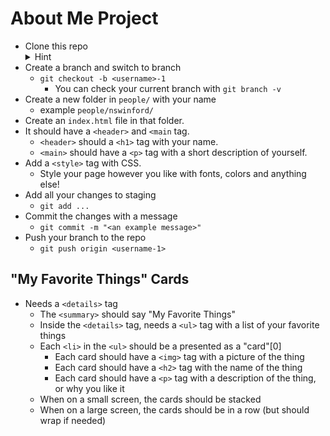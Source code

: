 # About Me Project

- Clone this repo
    <details>
        <summary>Hint</summary>
        ```
        git clone git@github.com:dasfisch/webdev-tuesday-practice.git
        ```
    </details>
- Create a branch and switch to branch
  - `git checkout -b <username>-1`
    - You can check your current branch with `git branch -v`
- Create a new folder in `people/` with your name
  - example `people/nswinford/`
- Create an `index.html` file in that folder.
- It should have a `<header>` and `<main` tag.
  - `<header>` should a `<h1>` tag with your name.
  - `<main>` should have a `<p>` tag with a short description of yourself.
- Add a `<style>` tag with CSS.
  - Style your page however you like with fonts, colors and anything else!
- Add all your changes to staging
  - `git add ...`
- Commit the changes with a message
  - `git commit -m "<an example message>"`
- Push your branch to the repo
  - `git push origin <username-1>`

## "My Favorite Things" Cards

- Needs a `<details>` tag
  - The `<summary>` should say "My Favorite Things"
  - Inside the `<details>` tag, needs a `<ul>` tag with a list of your favorite things
  - Each `<li>` in the `<ul>` should be a presented as a "card"[0]
    - Each card should have a `<img>` tag with a picture of the thing
    - Each card should have a `<h2>` tag with the name of the thing
    - Each card should have a `<p>` tag with a description of the thing, or why you like it
  - When on a small screen, the cards should be stacked
  - When on a large screen, the cards should be in a row (but should wrap if needed)
